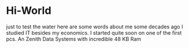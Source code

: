# Hi-World
just to test the water
here are some words about me
some decades ago I studied IT besides my economics. 
I started quite soon on one of the first pcs. An Zenith Data Systems with incredible 48 KB Ram

